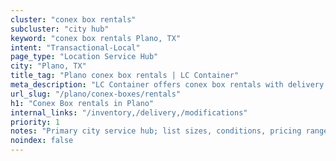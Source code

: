 ```yaml
---
cluster: "conex box rentals"
subcluster: "city hub"
keyword: "conex box rentals Plano, TX"
intent: "Transactional-Local"
page_type: "Location Service Hub"
city: "Plano, TX"
title_tag: "Plano conex box rentals | LC Container"
meta_description: "LC Container offers conex box rentals with delivery in Plano, TX. Local. Fast quotes. Since 2003."
url_slug: "/plano/conex-boxes/rentals"
h1: "Conex Box rentals in Plano"
internal_links: "/inventory,/delivery,/modifications"
priority: 1
notes: "Primary city service hub; list sizes, conditions, pricing ranges, photos, testimonials."
noindex: false
---
```


<!-- TODO: Add unique city/inventory copy, images, and internal links here. -->
